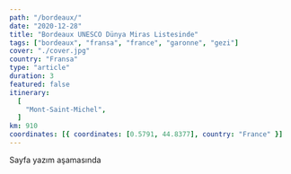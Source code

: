 ```yaml
---
path: "/bordeaux/"
date: "2020-12-28"
title: "Bordeaux UNESCO Dünya Miras Listesinde"
tags: ["bordeaux", "fransa", "france", "garonne", "gezi"]
cover: "./cover.jpg"
country: "Fransa"
type: "article"
duration: 3
featured: false
itinerary:
  [
    "Mont-Saint-Michel",
  ]
km: 910
coordinates: [{ coordinates: [0.5791, 44.8377], country: "France" }]
---
```


Sayfa yazım aşamasında

<!-- <rehype-image src="saintmichel1.jpg"></rehype-image> -->
